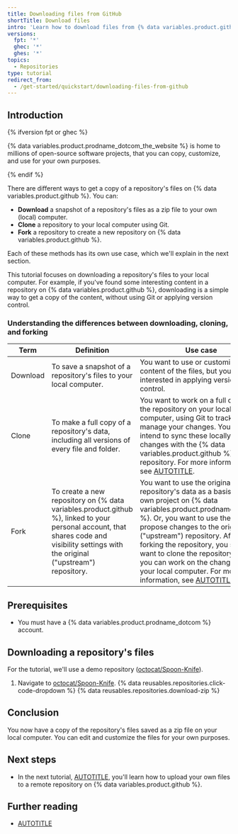 ```yaml
---
title: Downloading files from GitHub
shortTitle: Download files
intro: 'Learn how to download files from {% data variables.product.github %}, and understand the difference between downloading, cloning, and forking.'
versions:
  fpt: '*'
  ghec: '*'
  ghes: '*'
topics:
  - Repositories
type: tutorial
redirect_from:
  - /get-started/quickstart/downloading-files-from-github
---
```


## Introduction

{% ifversion fpt or ghec %}

{% data variables.product.prodname_dotcom_the_website %} is home to millions of open-source software projects, that you can copy, customize, and use for your own purposes.

{% endif %}

There are different ways to get a copy of a repository's files on {% data variables.product.github %}. You can:
* **Download** a snapshot of a repository's files as a zip file to your own (local) computer.
* **Clone** a repository to your local computer using Git.
* **Fork** a repository to create a new repository on {% data variables.product.github %}.

Each of these methods has its own use case, which we'll explain in the next section.

This tutorial focuses on downloading a repository's files to your local computer. For example, if you've found some interesting content in a repository on {% data variables.product.github %}, downloading is a simple way to get a copy of the content, without using Git or applying version control.

### Understanding the differences between downloading, cloning, and forking

| Term     | Definition | Use case |
| ------------- | ------------- | -------|
|  Download   |  To save a snapshot of a repository's files to your local computer. | You want to use or customize the content of the files, but you're not interested in applying version control. |
|  Clone   |  To make a full copy of a repository's data, including all versions of every file and folder. | You want to work on a full copy of the repository on your local computer, using Git to track and manage your changes. You likely intend to sync these locally-made changes with the {% data variables.product.github %}-hosted repository. For more information, see [AUTOTITLE](/repositories/creating-and-managing-repositories/cloning-a-repository).  |
|  Fork   |  To create a new repository on {% data variables.product.github %}, linked to your personal account, that shares code and visibility settings with the original ("upstream") repository. |  You want to use the original repository's data as a basis for your own project on {% data variables.product.prodname_dotcom %}. Or, you want to use the fork to propose changes to the original ("upstream") repository. After forking the repository, you still might want to clone the repository, so that you can work on the changes on your local computer. For more information, see [AUTOTITLE](/pull-requests/collaborating-with-pull-requests/working-with-forks/fork-a-repo). |

## Prerequisites

* You must have a {% data variables.product.prodname_dotcom %} account.

## Downloading a repository's files

For the tutorial, we'll use a demo repository ([octocat/Spoon-Knife](https://github.com/octocat/Spoon-Knife)).

1. Navigate to [octocat/Spoon-Knife](https://github.com/octocat/Spoon-Knife).
{% data reusables.repositories.click-code-dropdown %}
{% data reusables.repositories.download-zip %}

## Conclusion

You now have a copy of the repository's files saved as a zip file on your local computer. You can edit and customize the files for your own purposes.

## Next steps

* In the next tutorial, [AUTOTITLE](/get-started/start-your-journey/uploading-a-project-to-github), you'll learn how to upload your own files to a remote repository on {% data variables.product.github %}.

## Further reading

* [AUTOTITLE](/repositories/working-with-files/using-files/downloading-source-code-archives)
